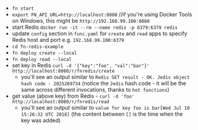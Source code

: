 - `fn start`
- `export FN_API_URL=http://localhost:8080` //if you're using Docker Tools on Windows, this might be `http://192.168.99.100:8080`
- start Redis `docker run -it --rm --name redis -p 6379:6379 redis`
- update `config` section in `func.yaml` for `create` and `read` apps to specify Redis host and port e.g. `192.168.99.100:6379`
- `cd fn-redis-example`
- `fn deploy create --local`
- `fn deploy read --local`
- set key in Redis `curl -d '{"key":"foo", "val":"bar"}' http://localhost:8080/r/fnredis/create`
	- you'll see an output similar to `Redis SET result - OK. Jedis object hash code - 2025269734` (notice the `Jedis` hash code - it will be the same across different invocations, thanks to `hot functions`)
- get value (above key) from Redis - `curl -d 'foo' http://localhost:8080/r/fnredis/read`
	- you'll see an output similar to `value for key foo is bar[Wed Jul 10 15:26:32 UTC 2018]` (the content between `[]` is the time when the key was added)

